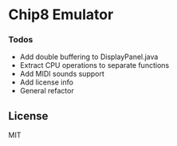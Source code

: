 # Chip8 Emulator

### Todos

 - Add double buffering to DisplayPanel.java
 - Extract CPU operations to separate functions
 - Add MIDI sounds support
 - Add license info
 - General refactor


License
-------


MIT